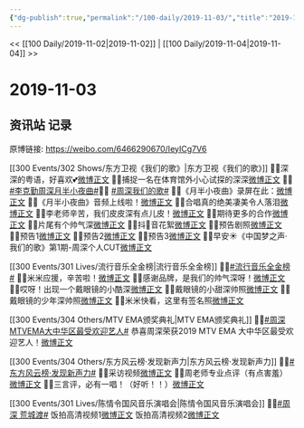 ```yaml
---
{"dg-publish":true,"permalink":"/100-daily/2019-11-03/","title":"2019-11-03"}
---
```



<< [[100 Daily/2019-11-02\|2019-11-02]] | [[100 Daily/2019-11-04\|2019-11-04]] >>

# 2019-11-03

## 资讯站 记录

原博链接: https://weibo.com/6466290670/IeyICg7V6

[[300 Events/302 Shows/东方卫视《我们的歌》\|东方卫视《我们的歌》]]
🤳🏻深深的粤语，好喜欢💕[微博正文](https://m.weibo.cn/6466290670/4434683737172843)
🤳🏻捕捉一名在体育馆外小心试探的深深[微博正文](https://m.weibo.cn/6466290670/4434491534088062)
🤳🏼[#李克勤周深月半小夜曲#](https://s.weibo.com/weibo?q=%23%E6%9D%8E%E5%85%8B%E5%8B%A4%E5%91%A8%E6%B7%B1%E6%9C%88%E5%8D%8A%E5%B0%8F%E5%A4%9C%E6%9B%B2%23)✌🏻 [#周深我们的歌#](https://s.weibo.com/weibo?q=%23%E5%91%A8%E6%B7%B1%E6%88%91%E4%BB%AC%E7%9A%84%E6%AD%8C%23)
✌🏻《月半小夜曲》录屏在此：[微博正文](https://m.weibo.cn/6466290670/4434662312981122)
✌🏻《月半小夜曲》音频上线啦！[微博正文](https://m.weibo.cn/6466290670/4434668759689898)
✌🏻合唱真的绝美凄美令人落泪[微博正文](https://m.weibo.cn/6466290670/4434662073592648)
✌🏻李老师辛苦，我们皮皮深有点儿皮！[微博正文](https://m.weibo.cn/6466290670/4434669527074245)
✌🏻期待更多的合作[微博正文](https://m.weibo.cn/6466290670/4434674346612213)
✌🏻片尾有个帅气深[微博正文](https://m.weibo.cn/6466290670/4434680960809008)
✌🏻抖🎵音花絮[微博正文](https://m.weibo.cn/6466290670/4434570248142101)
✌🏻预告剧照[微博正文](https://m.weibo.cn/6466290670/4434592586793016)
✌🏻预告1[微博正文](https://m.weibo.cn/6466290670/4434488598106665)
✌🏻预告2[微博正文](https://m.weibo.cn/6466290670/4434593211863244)
✌🏻预告3[微博正文](https://m.weibo.cn/6466290670/4434652003361859)
🤳🏼早安☀️《中国梦之声·我们的歌》第1期-周深个人CUT[微博正文](https://m.weibo.cn/6466290670/4434465726106971)

[[300 Events/301 Lives/流行音乐全金榜\|流行音乐全金榜]]
🤳🏼[#流行音乐全金榜#](https://s.weibo.com/weibo?q=%23%E6%B5%81%E8%A1%8C%E9%9F%B3%E4%B9%90%E5%85%A8%E9%87%91%E6%A6%9C%23)
✌🏻米米应援，辛苦啦！[微博正文](https://m.weibo.cn/6466290670/4434578842358841)
✌🏻感谢品牌，是我们的帅气深呀！[微博正文](https://m.weibo.cn/6466290670/4434656852164283)
✌🏻哎呀！出现一个戴眼镜的小酷深[微博正文](https://m.weibo.cn/6466290670/4434588942349074)
✌🏻戴眼镜的小甜深帅照[微博正文](https://m.weibo.cn/6466290670/4434621422411720)
✌🏻戴眼镜的少年深帅照[微博正文](https://m.weibo.cn/6466290670/4434604720702886)
✌🏻米米快看，这里有签名照[微博正文](https://m.weibo.cn/6466290670/4434640611667880)

[[300 Events/304 Others/MTV EMA颁奖典礼\|MTV EMA颁奖典礼]]
🤳🏼[#周深MTVEMA大中华区最受欢迎艺人#](https://s.weibo.com/weibo?q=%23%E5%91%A8%E6%B7%B1MTVEMA%E5%A4%A7%E4%B8%AD%E5%8D%8E%E5%8C%BA%E6%9C%80%E5%8F%97%E6%AC%A2%E8%BF%8E%E8%89%BA%E4%BA%BA%23)
恭喜周深荣获2019 MTV EMA 大中华区最受欢迎艺人！[微博正文](https://m.weibo.cn/6466290670/4434643379575190)

[[300 Events/304 Others/东方风云榜·发现新声力\|东方风云榜·发现新声力]]
🤳🏼[#东方风云榜·发现新声力#](https://s.weibo.com/weibo?q=%23%E4%B8%9C%E6%96%B9%E9%A3%8E%E4%BA%91%E6%A6%9C%C2%B7%E5%8F%91%E7%8E%B0%E6%96%B0%E5%A3%B0%E5%8A%9B%23)
✌🏻采访视频[微博正文](https://m.weibo.cn/6466290670/4434556294247391)
✌🏻周老师专业点评（有点害羞）[微博正文](https://m.weibo.cn/6466290670/4434474244772384)
✌🏻三言评，必有一唱！（好听！！）[微博正文](https://m.weibo.cn/6466290670/4434470956156658)

[[300 Events/301 Lives/陈情令国风音乐演唱会\|陈情令国风音乐演唱会]]
🤳🏼[#周深 荒城渡#](https://s.weibo.com/weibo?q=%23%E5%91%A8%E6%B7%B1%20%E8%8D%92%E5%9F%8E%E6%B8%A1%23)
饭拍高清视频1[微博正文](https://m.weibo.cn/6466290670/4434529772820405)
饭拍高清视频2[微博正文](https://m.weibo.cn/6466290670/4434505140016877)
